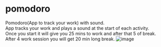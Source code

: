 # pomodoro
Pomodoro(App to track your work) with sound.  
App tracks your work and plays a sound at the start of each activity.  
Once you start it will give you 25 mins to work and after that 5 of break. After 4 work session you will get 20 min long break.
![image](https://user-images.githubusercontent.com/86293067/158071385-a4d7f1af-4e46-45ad-bad3-e62e4c97e861.png)

